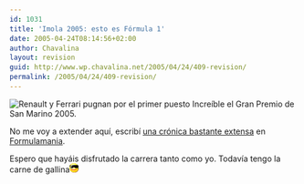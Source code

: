 ```yaml
---
id: 1031
title: 'Imola 2005: esto es Fórmula 1'
date: 2005-04-24T08:14:56+02:00
author: Chavalina
layout: revision
guid: http://www.wp.chavalina.net/2005/04/24/409-revision/
permalink: /2005/04/24/409-revision/
---
```

<img class="imgizqda" src="http://www.formulamania.com/img/fotos/imola-renault-ferrari.jpg" alt="Renault y Ferrari pugnan por el primer puesto" /> Increíble el Gran Premio de San Marino 2005.

No me voy a extender aquí, escribí <a href="http://www.formulamania.com/news/comentar.php?idpost=456" target="_blank">una crónica bastante extensa</a> en <a href="http://www.formulamania.com/" target="_blank">Formulamania</a>. 

Espero que hayáis disfrutado la carrera tanto como yo. Todavía tengo la carne de gallina![gafas](/imagenes/emoticonos/gafas.gif)